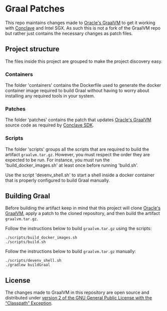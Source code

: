 # Graal Patches
This repo maintains changes made to [Oracle's GraalVM](https://github.com/oracle/graal) to get it working with 
[Conclave](https://github.com/R3Conclave/conclave-sdk) and Intel SGX. As such this is not a fork of the GraalVM repo 
but rather just contains the necessary changes as patch files.

## Project structure
The files inside this project are grouped to make the project discovery easy.

### Containers
The folder 'containers' contains the Dockerfile used to generate the docker container image required to build Graal without
having to worry about installing any required tools in your system.

### Patches
The folder 'patches' contains the patch that updates [Oracle's GraalVM](https://github.com/oracle/graal) source code as 
required by [Conclave SDK](https://github.com/R3Conclave/conclave-sdk).

### Scripts
The folder 'scripts' groups all the scripts that are required to build the artifact `graalvm.tar.gz`. However, you must respect the
order they are expected to be run. For instance, you must run the 'build_docker_images.sh' at least once before running 
'build.sh'.

Use the script 'devenv_shell.sh' to start a shell inside a docker container that is properly configured to build Graal manually.

## Building Graal
Before building the artifact keep in mind that this project will clone [Oracle's GraalVM](https://github.com/oracle/graal), 
apply a patch to the cloned repository, and then build the artifact `graalvm.tar.gz`.

Follow the instructions below to build `graalvm.tar.gz` using the scripts:
```
./scripts/build_docker_images.sh
./scripts/build.sh
```

Follow the instructions below to build `graalvm.tar.gz` manually:
```
./scripts/devenv_shell.sh
./gradlew buildGraal
```

## License
The changes made to GraalVM in this repository are open source and distributed under [version 2 of the GNU General Public License with the “Classpath” Exception](LICENSE).